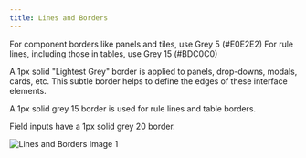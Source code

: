 ```yaml
---
title: Lines and Borders
---
```

For component borders like panels and tiles, use Grey 5 (#E0E2E2)
For rule lines, including those in tables, use Grey 15 (#BDC0C0)

A 1px solid "Lightest Grey" border is applied to panels, drop-downs, modals, cards, etc. This subtle border helps to define the edges of these interface elements. 

A 1px solid grey 15 border is used for rule lines and table borders.

Field inputs have a 1px solid grey 20 border.

![Lines and Borders Image 1](/docs-images/lines1.png) 
